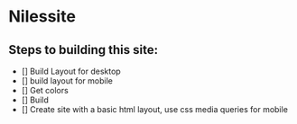 # Nilessite

## Steps to building this site:

- [] Build Layout for desktop
- [] build layout for mobile
- [] Get colors
- [] Build
- [] Create site with a basic html layout, use css media queries for mobile
